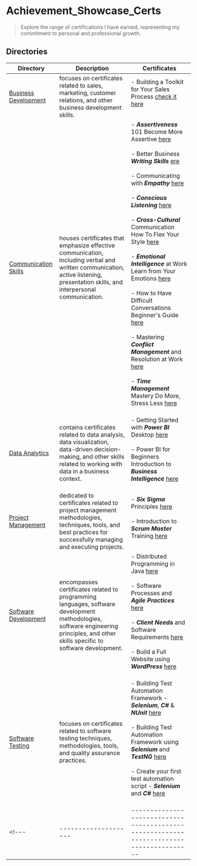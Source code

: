 # Achievement_Showcase_Certs
> Explore the range of certifications I have earned, 
> representing my commitment to personal and professional growth.



## Directories
| Directory               | Description                        | Certificates                                                                                                                                 |
| ----------------------  | ---------------------------------- | -------------------------------------------------------------------------------------------------------------------------------------------- |
| [Business Development](https://github.com/pie972/Achievement_Showcase_Certs/tree/main/Business_Development)    | focuses on certificates related to sales, marketing, customer relations, and other business development skills. | - Building a Toolkit for Your Sales Process [check it here](https://github.com/pie972/Achievement_Showcase_Certs/blob/main/Business_Development/Building%20a%20Toolkit%20for%20Your%20Sales%20Process.pdf) <br /><br /> |
| [Communication Skills](https://github.com/pie972/Achievement_Showcase_Certs/tree/main/Communication_Skills)    | houses certificates that emphasize effective communication, including verbal and written communication, active listening, presentation skills, and interpersonal communication. | - ***Assertiveness*** 101 Become More Assertive [here](https://github.com/pie972/Achievement_Showcase_Certs/blob/main/Communication_Skills/Assertiveness%20101%20Become%20More%20Assertive.pdf) <br /><br /> - Better Business ***Writing Skills*** [ere](https://github.com/pie972/Achievement_Showcase_Certs/blob/main/Communication_Skills/Better%20Business%20Writing%20Skills.pdf) <br /><br /> - Communicating with ***Empathy*** [here](https://github.com/pie972/Achievement_Showcase_Certs/blob/main/Communication_Skills/Communicating%20with%20Empathy%20(NASBA%20CPE%20credit).pdf) <br /><br /> - ***Conscious Listening*** [here](https://github.com/pie972/Achievement_Showcase_Certs/blob/main/Communication_Skills/Conscious%20Listening.pdf) <br /><br /> - ***Cross-Cultural*** Communication How To Flex Your Style [here](https://github.com/pie972/Achievement_Showcase_Certs/blob/main/Communication_Skills/Cross-Cultural%20Communication%20How%20To%20Flex%20Your%20Style%20(NASBA%20CPE%20credit).pdf) <br /><br /> - ***Emotional Intelligence*** at Work Learn from Your Emotions [here](https://github.com/pie972/Achievement_Showcase_Certs/blob/main/Communication_Skills/Emotional%20Intelligence%20at%20Work%20Learn%20from%20Your%20Emotions%20(NASBA%20CPE%20credit).pdf) <br /><br /> - How to Have Difficult Conversations Beginner's Guide [here](https://github.com/pie972/Achievement_Showcase_Certs/blob/main/Communication_Skills/How%20to%20Have%20Difficult%20Conversations%20Beginner's%20Guide.pdf) <br /><br /> - Mastering ***Conflict Management*** and Resolution at Work [here](https://github.com/pie972/Achievement_Showcase_Certs/blob/main/Communication_Skills/Mastering%20Conflict%20Management%20and%20Resolution%20at%20Work%20(NASBA%20CPE%20credit).pdf) <br /><br /> - ***Time Management*** Mastery Do More, Stress Less [here](https://github.com/pie972/Achievement_Showcase_Certs/blob/main/Communication_Skills/Time%20Management%20Mastery%20Do%20More%2C%20Stress%20Less%20(NASBA%20CPE%20credit).pdf) <br /><br /> |
| [Data Analytics](https://github.com/pie972/Achievement_Showcase_Certs/tree/main/Data_Analytics)    | contains certificates related to data analysis, data visualization, data-driven decision-making, and other skills related to working with data in a business context. | - Getting Started with ***Power BI*** Desktop [here](https://github.com/pie972/Achievement_Showcase_Certs/blob/main/Data_Analytics/Getting%20Started%20with%20Power%20BI%20Desktop.pdf) <br /><br /> - Power BI for Beginners Introduction to ***Business Intelligence*** [here](https://github.com/pie972/Achievement_Showcase_Certs/blob/main/Data_Analytics/Power%20BI%20for%20Beginners%20Introduction%20to%20Business%20Intelligence.pdf) <br /><br /> |
| [Project Management](https://github.com/pie972/Achievement_Showcase_Certs/tree/main/Project_Management)    | dedicated to certificates related to project management methodologies, techniques, tools, and best practices for successfully managing and executing projects. | - ***Six Sigma*** Principles [here](https://github.com/pie972/Achievement_Showcase_Certs/blob/main/Project_Management/Six%20Sigma%20Principles.pdf) <br /><br /> - Introduction to ***Scrum Master*** Training [here](https://github.com/pie972/Achievement_Showcase_Certs/blob/main/Project_Management/Introduction%20to%20Scrum%20Master%20Training.pdf) <br /><br /> |
| [Software Development](https://github.com/pie972/Achievement_Showcase_Certs/tree/main/Software_Development)    | encompasses certificates related to programming languages, software development methodologies, software engineering principles, and other skills specific to software development. | - Distributed Programming in Java [here](https://github.com/pie972/Achievement_Showcase_Certs/blob/main/Software_Development/Distributed%20Programming%20in%20Java.pdf) <br /><br /> - Software Processes and ***Agile Practices*** [here](https://github.com/pie972/Achievement_Showcase_Certs/blob/main/Software_Development/Software%20Processes%20and%20Agile%20Practices.pdf) <br /><br /> - ***Client Needs*** and Software Requirements [here](https://github.com/pie972/Achievement_Showcase_Certs/blob/main/Software_Development/Client%20Needs%20and%20Software%20Requirements.pdf) <br /><br /> - Build a Full Website using ***WordPress*** [here](https://github.com/pie972/Achievement_Showcase_Certs/blob/main/Software_Development/Build%20a%20Full%20Website%20using%20WordPress.pdf) <br /><br /> |
| [Software Testing](https://github.com/pie972/Achievement_Showcase_Certs/tree/main/Software_Testing)    | focuses on certificates related to software testing techniques, methodologies, tools, and quality assurance practices. | - Building Test Automation Framework - ***Selenium***, ***C#*** & ***NUnit*** [here](https://github.com/pie972/Achievement_Showcase_Certs/blob/main/Software_Testing/Building%20Test%20Automation%20Framework%20-%20Selenium%2C%20C%23%20%26%20NUnit.pdf) <br /><br /> - Building Test Automation Framework using ***Selenium*** and ***TestNG*** [here](https://github.com/pie972/Achievement_Showcase_Certs/blob/main/Software_Testing/Building%20Test%20Automation%20Framework%20using%20Selenium%20and%20TestNG.pdf) <br /><br /> - Create your first test automation script - ***Selenium*** and ***C#*** [here](https://github.com/pie972/Achievement_Showcase_Certs/blob/main/Software_Testing/Create%20your%20first%20test%20automation%20script%20-%20Selenium%20and%20C%23.pdf) <br /><br /> |
<!--- | --------------------  | -------------------------------------------------------------------------------------- | ------------------------------------ |--->
